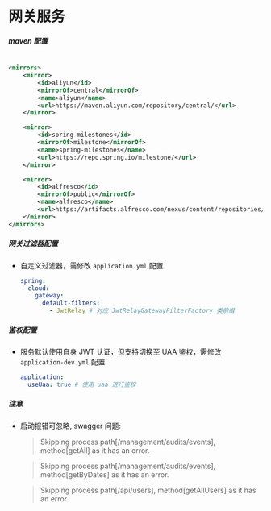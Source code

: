 # 网关服务

##### maven 配置

```xml

<mirrors>
    <mirror>
        <id>aliyun</id>
        <mirrorOf>central</mirrorOf>
        <name>aliyun</name>
        <url>https://maven.aliyun.com/repository/central/</url>
    </mirror>

    <mirror>
        <id>spring-milestones</id>
        <mirrorOf>milestone</mirrorOf>
        <name>spring-milestones</name>
        <url>https://repo.spring.io/milestone/</url>
    </mirror>

    <mirror>
        <id>alfresco</id>
        <mirrorOf>public</mirrorOf>
        <name>alfresco</name>
        <url>https://artifacts.alfresco.com/nexus/content/repositories/public/</url>
    </mirror>
</mirrors>
```

##### 网关过滤器配置

- 自定义过滤器，需修改 `application.yml` 配置
  ```yaml
  spring:
    cloud:
      gateway:
        default-filters:
          - JwtRelay # 对应 JwtRelayGatewayFilterFactory 类前缀
  ```

##### 鉴权配置

- 服务默认使用自身 JWT 认证，但支持切换至 UAA 鉴权，需修改 `application-dev.yml` 配置
  ```yaml
  application:
    useUaa: true # 使用 uaa 进行鉴权
  ```

##### 注意

- 启动报错可忽略, swagger 问题:
  > Skipping process path[/management/audits/events], method[getAll] as it has an error.

  > Skipping process path[/management/audits/events], method[getByDates] as it has an error.

  > Skipping process path[/api/users], method[getAllUsers] as it has an error.
